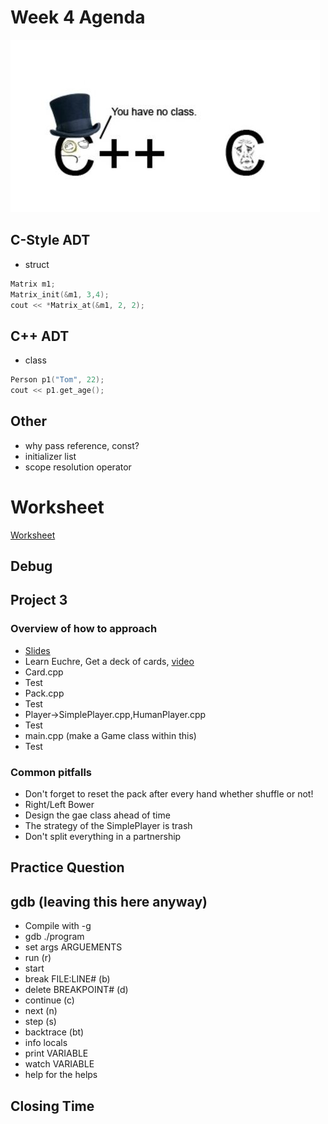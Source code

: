 # Week 4 Agenda
![Image](.other/pictures/noclass.jpg)

## C-Style ADT
- struct
```cpp
Matrix m1;
Matrix_init(&m1, 3,4);
cout << *Matrix_at(&m1, 2, 2);
```

## C++ ADT
- class
```cpp
Person p1("Tom", 22);
cout << p1.get_age();
```

## Other
- why pass reference, const?
- initializer list
- scope resolution operator


# Worksheet
[Worksheet](https://drive.google.com/drive/u/1/folders/1lbEhJgcMx8nDvYPiQQu_u7MCcjy9R_ls)

## Debug


## Project 3
### Overview of how to approach
- [Slides](https://drive.google.com/drive/u/1/folders/1nZ6YBylNteusQhZVGZ6bW0mtEH8o_LKF)
- Learn Euchre, Get a deck of cards, [video](https://www.youtube.com/watch?v=M0jGJ0NRcrc)
- Card.cpp
- Test
- Pack.cpp
- Test
- Player->SimplePlayer.cpp,HumanPlayer.cpp
- Test
- main.cpp (make a Game class within this)
- Test

### Common pitfalls
- Don't forget to reset the pack after every hand whether shuffle or not!
- Right/Left Bower
- Design the gae class ahead of time
- The strategy of the SimplePlayer is trash
- Don't split everything in a partnership

## Practice Question


## gdb (leaving this here anyway)
- Compile with -g
- gdb ./program
- set args ARGUEMENTS
- run (r)
- start
- break FILE:LINE# (b)
- delete BREAKPOINT# (d)
- continue (c)
- next (n)
- step (s)
- backtrace (bt)
- info locals
- print VARIABLE
- watch VARIABLE
- help for the helps

## Closing Time
